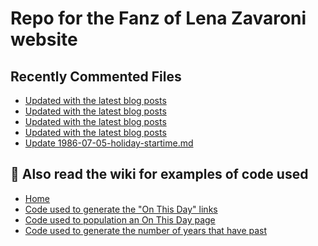 # Repo for the Fanz of Lena Zavaroni website

## Recently Commented Files
<!-- BLOG-POST-LIST:START -->
- [Updated with the latest blog posts](https://github.com/FanzOfLenaZavaroni/fanzoflenazavaroni.github.io/commit/8f25960c6bb47f52b89f20a093539345981cd27a)
- [Updated with the latest blog posts](https://github.com/FanzOfLenaZavaroni/fanzoflenazavaroni.github.io/commit/cfcb80216f44b1278d6bfa6e30abc778992e0e91)
- [Updated with the latest blog posts](https://github.com/FanzOfLenaZavaroni/fanzoflenazavaroni.github.io/commit/2a5a0a1f6990236d5a5c277173ebbf4efec94d12)
- [Updated with the latest blog posts](https://github.com/FanzOfLenaZavaroni/fanzoflenazavaroni.github.io/commit/a15da97d042f96ed0e106800e69a15ccc8b2e275)
- [Update 1986-07-05-holiday-startime.md](https://github.com/FanzOfLenaZavaroni/fanzoflenazavaroni.github.io/commit/bcf94ae9e8eb81754b0a54ef402d7125fd68e511)
<!-- BLOG-POST-LIST:END -->

## :notebook: Also read the wiki for examples of code used
* [Home](https://github.com/FanzOfLenaZavaroni/fanzoflenazavaroni.github.io/wiki)
* [Code used to generate the "On This Day" links](https://github.com/FanzOfLenaZavaroni/fanzoflenazavaroni.github.io/wiki/On-This-Day-Code)
* [Code used to population an On This Day page](https://github.com/FanzOfLenaZavaroni/fanzoflenazavaroni.github.io/wiki/Code-used-to-population-an-On-This-Day-page)
* [Code used to generate the number of years that have past](https://github.com/FanzOfLenaZavaroni/fanzoflenazavaroni.github.io/wiki/Number-of-years-gone-by-code)
